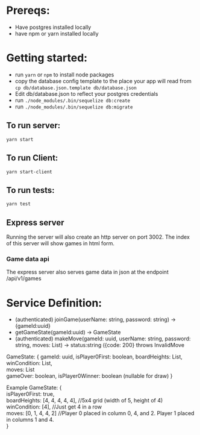 # Prereqs:
- Have postgres installed locally
- have npm or yarn installed locally

# Getting started:
- run `yarn` or `npm` to install node packages
- copy the database config template to the place your app will read from `cp db/database.json.template db/database.json`
- Edit db/database.json to reflect your postgres credentials
- run `./node_modules/.bin/sequelize db:create`
- run `./node_modules/.bin/sequelize db:migrate`


## To run server:
`yarn start`

## To run Client:
`yarn start-client`

## To run tests:
`yarn test`

## Express server
Running the server will also create an http server on port 3002. The index of this server will show games in html form.

### Game data api
The express server also serves game data in json at the endpoint /api/v1/games

# Service Definition:
- (authenticated) joinGame(userName: string, password: string) -> {gameId:uuid}
- getGameState(gameId:uuid) -> GameState
- (authenticated) makeMove(gameId: uuid, userName: string, password: string, moves: List<int>) -> status:string ({code: 200} throws InvalidMove

GameState: {
  gameId: uuid,
  isPlayer0First: boolean,
  boardHeights: List<int>,  
  winCondition: List<int>,  
  moves: List<int>  
  gameOver: boolean,
  isPlayer0Winner: boolean (nullable for draw)
}

Example GameState: {  
  isPlayer0First: true,  
  boardHeights: [4, 4, 4, 4, 4], //5x4 grid (width of 5, height of 4)  
  winCondition: [4], //Just get 4 in a row  
  moves: [0, 1, 4, 4, 2] //Player 0 placed in column 0, 4, and 2. Player 1 placed in columns 1 and 4.  
}  
